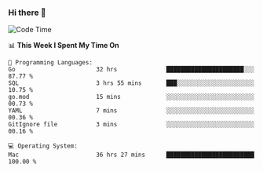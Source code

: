 ### Hi there 👋

<!--
**CrazyCollin/crazycollin** is a ✨ _special_ ✨ repository because its `README.md` (this file) appears on your GitHub profile.

Here are some ideas to get you started:

- 🔭 I’m currently working on ...
- 🌱 I’m currently learning ...
- 👯 I’m looking to collaborate on ...
- 🤔 I’m looking for help with ...
- 💬 Ask me about ...
- 📫 How to reach me: ...
- 😄 Pronouns: ...
- ⚡ Fun fact: ...
-->

<!--START_SECTION:waka-->
![Code Time](http://img.shields.io/badge/Code%20Time-1%2C841%20hrs%2058%20mins-blue)

📊 **This Week I Spent My Time On** 

```text
💬 Programming Languages: 
Go                       32 hrs              ██████████████████████░░░   87.77 % 
SQL                      3 hrs 55 mins       ███░░░░░░░░░░░░░░░░░░░░░░   10.75 % 
go.mod                   15 mins             ░░░░░░░░░░░░░░░░░░░░░░░░░   00.73 % 
YAML                     7 mins              ░░░░░░░░░░░░░░░░░░░░░░░░░   00.36 % 
GitIgnore file           3 mins              ░░░░░░░░░░░░░░░░░░░░░░░░░   00.16 % 

💻 Operating System: 
Mac                      36 hrs 27 mins      █████████████████████████   100.00 % 
```


<!--END_SECTION:waka-->

